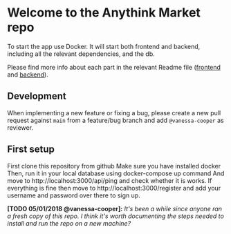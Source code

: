 # Welcome to the Anythink Market repo

To start the app use Docker. It will start both frontend and backend, including all the relevant dependencies, and the db.

Please find more info about each part in the relevant Readme file ([frontend](frontend/readme.md) and [backend](backend/README.md)).

## Development

When implementing a new feature or fixing a bug, please create a new pull request against `main` from a feature/bug branch and add `@vanessa-cooper` as reviewer.

## First setup

First clone this repository from github 
Make sure you have installed docker
Then, run it in your local database using docker-compose up command
And move to http://localhost:3000/api/ping and check whether it is works.
If everything is fine then move to http://localhost:3000/register and add your username and password over there to sign up.

**[TODO 05/01/2018 @vanessa-cooper]:** _It's been a while since anyone ran a fresh copy of this repo. I think it's worth documenting the steps needed to install and run the repo on a new machine?_
